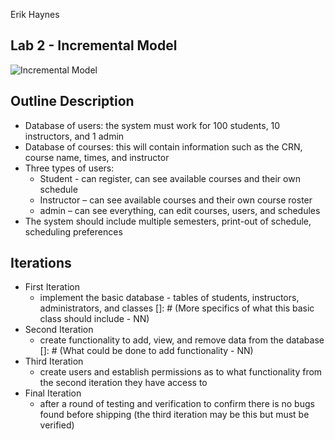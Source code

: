 Erik Haynes
## Lab 2 - Incremental Model
![Incremental Model](https://i.imgur.com/VTuc017.png)
## Outline Description
 - Database of users: the system must work for 100 students, 10 instructors, and 1 admin
 - Database of courses: this will contain information such as the CRN, course name, times, and instructor
 - Three types of users:
	- Student -  can register, can see available courses and their own schedule
	- Instructor – can see available courses and their own course roster
	- admin – can see everything, can edit courses, users, and schedules
 - The system should include multiple semesters, print-out of schedule, scheduling preferences
## Iterations
 - First Iteration
	- implement the basic database - tables of students, instructors, administrators, and classes
  []: # (More specifics of what this basic class should include - NN)
- Second Iteration
	- create functionality to add, view, and remove data from the database
  []: # (What could be done to add functionality - NN)
- Third Iteration
	- create users and establish permissions as to what functionality from the second iteration they have access to
- Final Iteration
  - after a round of testing and verification to confirm there is no bugs found before shipping (the third iteration may be this but must be verified)